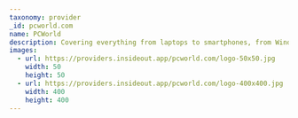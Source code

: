 ```yaml
---
taxonomy: provider
_id: pcworld.com
name: PCWorld
description: Covering everything from laptops to smartphones, from Windows 10 to productivity software, PCWorld delivers the information and expert advice you need to get the job done.
images:
  - url: https://providers.insideout.app/pcworld.com/logo-50x50.jpg
    width: 50
    height: 50
  - url: https://providers.insideout.app/pcworld.com/logo-400x400.jpg
    width: 400
    height: 400
---
```

